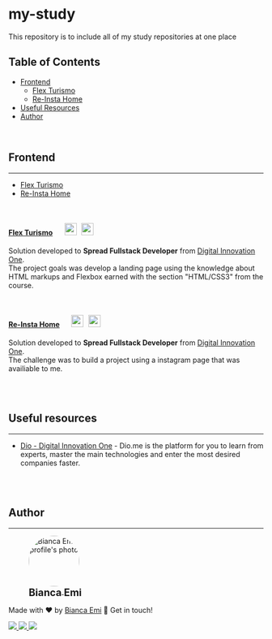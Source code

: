 # my-study
This repository is to include all of my study repositories at one place

## Table of Contents
- [Frontend](#bfrontendb)
  - [Flex Turismo](#flex-turismo)
  - [Re-Insta Home](#re-insta-home)
- [Useful Resources](#useful-resources)
- [Author](#author)

<br>

## <b>Frontend</b>
---
- [Flex Turismo](#flex-turismo)
- [Re-Insta Home](#re-insta-home)

<br>

#### <a href="https://github.com/bemibrando/website-study/tree/main/frontend/flex-turismo"><b id="flex-turismo">Flex Turismo</b></a> &nbsp; &nbsp; &nbsp; <img src="https://img.shields.io/github/last-commit/bemibrando/website-study/feature/flex-turismo?style=for-the-badge" height="24px"/> &nbsp; <img src="https://img.shields.io/badge/status-done-green?style=for-the-badge" height="24px"/>
Solution developed to <b>Spread Fullstack Developer</b> from [Digital Innovation One](https://www.dio.me/en).<br>
The project goals was develop a landing page using the knowledge about HTML markups and Flexbox earned with the section "HTML/CSS3" from the course.

<br />

#### <a href="https://github.com/bemibrando/website-study/tree/main/frontend/re-insta"><b id="re-insta-home">Re-Insta Home</b></a> &nbsp; &nbsp; &nbsp; <img src="https://img.shields.io/github/last-commit/bemibrando/website-study/feature/re-insta?style=for-the-badge" height="24px"/> &nbsp; <img src="https://img.shields.io/badge/status-done-green?style=for-the-badge" height="24px"/>
Solution developed to <b>Spread Fullstack Developer</b> from [Digital Innovation One](https://www.dio.me/en).<br>
The challenge was to build a project using a instagram page that was availiable to me.

<br /><br />

## Useful resources
---
- [Dio - Digital Innovation One](https://www.dio.me/en) - Dio.me is the platform for you to learn from experts, master the main technologies and enter the most desired companies faster.

<br /><br />

## Author
---
<div sytle="display: inline-block;">
    <figure>
        <a href="https://github.com/bemibrando" target="_blank">
            <img style="border-radius: 50%;" src="https://avatars.githubusercontent.com/u/102377919?v=4" width="100px" alt="Bianca Emi profile's photo"> <br />
            <sub style="text-align: center; font-size: 1.4em;"><b>Bianca Emi</b></sub>
        </a>
    </figure>
    <p>Made with ♥ by <a href="https://github.com/bemibrando" target="_blank">Bianca Emi</a> 👋 Get in touch!</p>
    <div align="start">
        <a href="https://www.linkedin.com/in/bianca-emi/" target="_blank">
            <img src="https://img.shields.io/badge/LinkedIn-0077B5?style=for-the-badge&logo=linkedin&logoColor=white">
        </a>   
        <a href="https://twitter.com/bemibrando" target="_blank">
            <img src="https://img.shields.io/badge/Twitter-1DA1F2?style=for-the-badge&logo=twitter&logoColor=white">
        </a>   
        <a href="mailto: bemi.brando@outlook.com">
            <img src="https://img.shields.io/badge/bemi.brando@outlook.com-0078D4?style=for-the-badge&logo=microsoft-outlook&logoColor=white">
        </a><br/>
    </div>
</div>